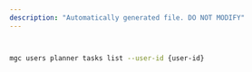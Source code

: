 ```yaml
---
description: "Automatically generated file. DO NOT MODIFY"
---
```


```bash


mgc users planner tasks list --user-id {user-id}

```